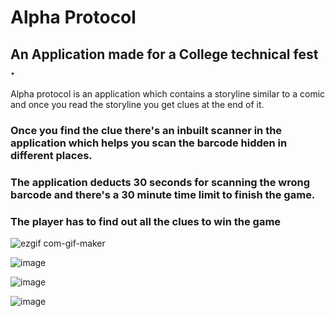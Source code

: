 # Alpha Protocol

## An Application made for a College technical fest .

Alpha protocol is an application which contains a storyline similar to a comic and once you read the storyline you get clues at the end of it.

### Once you find the clue there's an inbuilt scanner in the application which helps you scan the barcode hidden in different places.
### The application deducts 30 seconds for scanning the wrong barcode and there's a 30 minute time limit to finish the game.
### The player has to find out all the clues to win the game

![ezgif com-gif-maker](https://user-images.githubusercontent.com/68163782/192131899-fb1999c2-8273-41a6-8f55-7ab92e2f2002.gif)


![image](https://github.com/carlmas02/Alpha-Protocol/assets/68163782/b9f2c5ae-7a21-4bd6-9cc3-e23a5afdc856)

![image](https://github.com/carlmas02/Alpha-Protocol/assets/68163782/2b0eb124-68f0-4e01-abc6-652b0a63403c)

![image](https://github.com/carlmas02/Alpha-Protocol/assets/68163782/04165b5e-4da3-42b0-b84b-e10e229ec113)

